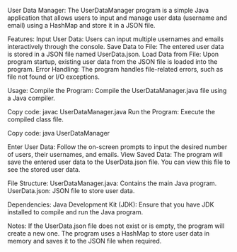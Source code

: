 User Data Manager:
  The UserDataManager program is a simple Java application that allows users to input and manage user data (username and email) using a HashMap and store it in a JSON file.

Features:
  Input User Data: Users can input multiple usernames and emails interactively through the console.
  Save Data to File: The entered user data is stored in a JSON file named UserData.json.
  Load Data from File: Upon program startup, existing user data from the JSON file is loaded into the program.
  Error Handling: The program handles file-related errors, such as file not found or I/O exceptions.

Usage:
  Compile the Program: Compile the UserDataManager.java file using a Java compiler.

Copy code: javac UserDataManager.java
Run the Program: Execute the compiled class file.

Copy code: java UserDataManager

Enter User Data: Follow the on-screen prompts to input the desired number of users, their usernames, and emails.
View Saved Data: The program will save the entered user data to the UserData.json file. You can view this file to see the stored user data.

File Structure:
 UserDataManager.java: Contains the main Java program.
 UserData.json: JSON file to store user data.

Dependencies:
Java Development Kit (JDK): Ensure that you have JDK installed to compile and run the Java program.

Notes:
If the UserData.json file does not exist or is empty, the program will create a new one.
The program uses a HashMap to store user data in memory and saves it to the JSON file when required.
